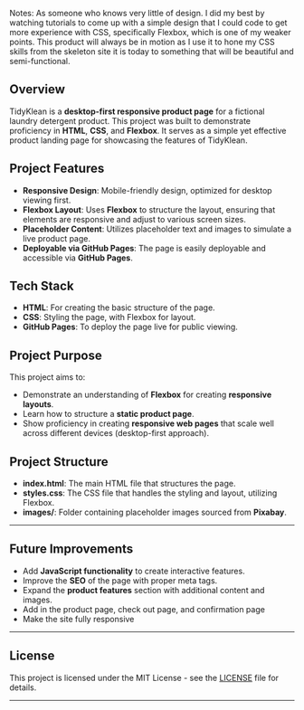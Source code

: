  
Notes: As someone who knows very little of design. I did my best by watching tutorials to come up with a simple design that I could code to get more experience with CSS, specifically Flexbox, which is one of my weaker points. This product will always be in motion as I use it to hone my CSS skills from the skeleton site it is today to something that will be beautiful and semi-functional.

## **Overview**
TidyKlean is a **desktop-first responsive product page** for a fictional laundry detergent product. This project was built to demonstrate proficiency in **HTML**, **CSS**, and **Flexbox**. It serves as a simple yet effective product landing page for showcasing the features of TidyKlean.

## **Project Features**
- **Responsive Design**: Mobile-friendly design, optimized for desktop viewing first.
- **Flexbox Layout**: Uses **Flexbox** to structure the layout, ensuring that elements are responsive and adjust to various screen sizes.
- **Placeholder Content**: Utilizes placeholder text and images to simulate a live product page.
- **Deployable via GitHub Pages**: The page is easily deployable and accessible via **GitHub Pages**.

## **Tech Stack**
- **HTML**: For creating the basic structure of the page.
- **CSS**: Styling the page, with Flexbox for layout.
- **GitHub Pages**: To deploy the page live for public viewing.

## **Project Purpose**
This project aims to:
- Demonstrate an understanding of **Flexbox** for creating **responsive layouts**.
- Learn how to structure a **static product page**.
- Show proficiency in creating **responsive web pages** that scale well across different devices (desktop-first approach).


## **Project Structure**

- **index.html**: The main HTML file that structures the page.
- **styles.css**: The CSS file that handles the styling and layout, utilizing Flexbox.
- **images/**: Folder containing placeholder images sourced from **Pixabay**.

---

## **Future Improvements**
- Add **JavaScript functionality** to create interactive features.
- Improve the **SEO** of the page with proper meta tags.
- Expand the **product features** section with additional content and images.
- Add in the product page, check out page, and confirmation page
- Make the site fully responsive

---

## **License**

This project is licensed under the MIT License - see the [LICENSE](LICENSE) file for details.

---

